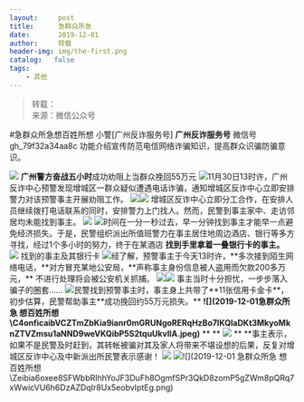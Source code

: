 ```yaml
---
layout:     post
title:      急群众所急
date:       2019-12-01
author:     转载
header-img: img/the-first.png
catalog:   false
tags:
    - 其他
---
```


<blockquote><p>转载：<br>
来源：微信公众号</p></blockquote>

#急群众所急想百姓所想
小警[广州反诈服务号]
**广州反诈服务号**
微信号gh_79f32a34aa8c
功能介绍宣传防范电信网络诈骗知识，提高群众识骗防骗意识。

![]({{site.baseurl}}/postimg/Zeibia6oxee8QP5m0QVIFRIhMBFCM7eaFn3MR8HtpibiaNF3d1hevbyNDXNBKmP4ic2juCCL82ptJUlf1ZCGOezaTRA.gif)
**广州警方奋战五小时**成功劝阻上当群众挽回55万元
![]({{site.baseurl}}/postimg/7QRTvkK2qC7H2bowpqCQLXiczqD2rfB49Avt1ucibvLB4q9MAuuhkvWv8hKVicVV1LEWTpLjIPm2yK65AmQiaX2OnA.png)11月30日13时许，广州反诈中心预警发现增城区一群众疑似遭遇电话诈骗，通知增城区反诈中心立即安排警力对该预警事主开展劝阻工作。
![]({{site.baseurl}}/postimg/Zeibia6oxee8R2PFp7BHdtvyKVias4M7fBez0iaicKXnaqQMNvGmaRKibJHnEJMR2PsCJBkiaVQCYLrMt7RyRsfZ9icgGA.gif)![](https://mmbiz.qpic.cn/mmbiz_gif/ldFaBNSkvHjWAJXvDKMXv6G5WJHoSnNKZ8XqnYOTN5OPA8xHLDprngT0e8Cym6ae99s13vE5EtrNibKZfDWrRHA/640?)
增城区反诈中心立即分工合作，在安排人员继续拨打电话联系的同时，安排警力上门找人。然而，民警到事主家中、走访邻居均未能找到事主。
![]({{site.baseurl}}/postimg/Zeibia6oxee8R2PFp7BHdtvyKVias4M7fBegpGiaKKJEgmFows5iaKUxKf8R9mIL5MtElIbjIm9ogrxBxJqnXRMuUzw.jpeg)
![](https://mmbiz.qpic.cn/mmbiz_gif/ldFaBNSkvHjWAJXvDKMXv6G5WJHoSnNKZ8XqnYOTN5OPA8xHLDprngT0e8Cym6ae99s13vE5EtrNibKZfDWrRHA/640?)时间在一分一秒过去，早一分钟找到事主才能早一点避免经济损失。于是，民警组织派出所值班警力在事主居住地周边酒店、银行等多方寻找，经过1个多小时的努力，终于在某酒店
**找到手里拿着一叠银行卡的事主。**
![]({{site.baseurl}}/postimg/Zeibia6oxee8R2PFp7BHdtvyKVias4M7fBeLSNiareqFqM4xN2FVKtmvA1j9oibHibKbSxFWjwibDXBv9El5UeCBonW3g.png)
找到的事主及其银行卡
![](https://mmbiz.qpic.cn/mmbiz_gif/ldFaBNSkvHjWAJXvDKMXv6G5WJHoSnNKZ8XqnYOTN5OPA8xHLDprngT0e8Cym6ae99s13vE5EtrNibKZfDWrRHA/640?)经了解，预警事主于今天13时许，**多次接到陌生网络电话，**对方冒充某地公安局，**声称事主身份信息被人盗用而欠款200多万元，**
不进行处理将会被公安机关抓捕。
![]({{site.baseurl}}/postimg/Zeibia6oxee8R2PFp7BHdtvyKVias4M7fBep9jCab3e8kPoSu3AsEhpO2uOsMI7DgMzFgVtszrt9jndH1GgibkG9hA.jpeg)![](https://mmbiz.qpic.cn/mmbiz_gif/ldFaBNSkvHjWAJXvDKMXv6G5WJHoSnNKZ8XqnYOTN5OPA8xHLDprngT0e8Cym6ae99s13vE5EtrNibKZfDWrRHA/640?)
事主当时十分担忧，一步步落入骗子的圈套……
![](https://mmbiz.qpic.cn/mmbiz_gif/ldFaBNSkvHjWAJXvDKMXv6G5WJHoSnNKZ8XqnYOTN5OPA8xHLDprngT0e8Cym6ae99s13vE5EtrNibKZfDWrRHA/640?)民警找到预警事主时，事主身上共带了**11张信用卡金卡**，初步估算，民警帮助事主**成功挽回约55万元损失。**
**![](2019-12-01急群众所急
想百姓所想\\C4onficaibVCZTmZbKia9ianr0mGRUNgoRERqHzBo7lKQlaDKt3MkyoMknZTVZmsu1aNND9weVKQibP5S2tquUkvllA.jpeg)**
**
**
**![](https://mmbiz.qpic.cn/mmbiz_gif/ldFaBNSkvHjWAJXvDKMXv6G5WJHoSnNKZ8XqnYOTN5OPA8xHLDprngT0e8Cym6ae99s13vE5EtrNibKZfDWrRHA/640?)**
**
**事主表示，如果不是民警及时赶到，其转帐被骗对其及家人将带来不堪设想的后果，反复对增城区反诈中心及中新派出所民警表示感谢！
![]({{site.baseurl}}/postimg/Zeibia6oxee8R2PFp7BHdtvyKVias4M7fBeicLvU3Cgja37QK9KmeCZGNvweJIzI5U4gJkHBDTBUBLmU59jkZOicp1g.gif)
![]({{site.baseurl}}/postimg/Zeibia6oxee8QP5m0QVIFRIhMBFCM7eaFn4r7ufSm0Ma5I0nRV6UDCALV3ePbShFzvxNkzrzuyReS6j0iape39Q9w.png)![](2019-12-01
急群众所急
想百姓所想\\Zeibia6oxee8SFWbbRIhhYoJF3DuFh8OgmfSPr3QkD8zomP5gZWm8pQRq7xWwicVU6h6DzAZDqIr8Ux5eobvIptEg.png)
